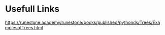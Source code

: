 # Usefull Links

https://runestone.academy/runestone/books/published/pythonds/Trees/ExamplesofTrees.html